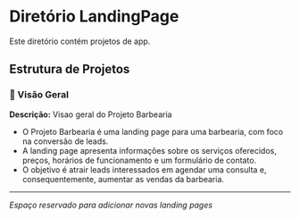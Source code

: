 # Diretório LandingPage

Este diretório contém projetos de app.

## Estrutura de Projetos

### 📁 Visão Geral
**Descrição:** Visao geral do Projeto Barbearia
- O Projeto Barbearia é uma landing page para uma barbearia, com foco na conversão de leads.
- A landing page apresenta informações sobre os serviços oferecidos, preços, horários de funcionamento e um formulário de contato.
- O objetivo é atrair leads interessados em agendar uma consulta e, consequentemente, aumentar as vendas da barbearia.

---

*Espaço reservado para adicionar novas landing pages*